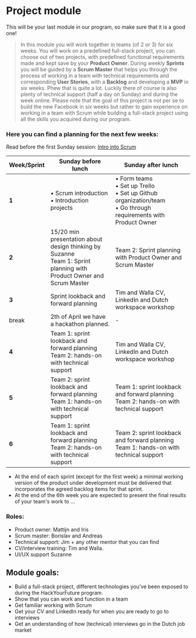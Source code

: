# Project module

This will be your last module in our program, so make sure that it is a good one!

>In this module you will work together in teams (of 2 or 3) for six weeks. You will work on a predefined full-stack project, you can choose out of two projects, with predefined functional requirements made and kept save by your **Product Owner**. During weekly **Sprints** you will be guided by a **Scrum Master** that helps you through the process of working in a team with technical requirements and corresponding **User Stories**, with a **Backlog** and developing a **MVP** in six weeks. Phew that is quite a lot. Luckily there of course is also plenty of technical support (half a day on Sunday) and during the week online. Please note that the goal of this project is not per se to build the new Facebook in six weeks but rather to gain experience on working in a team with Scrum while building a full-stack project using all the skills you acquired during our program.

### Here you can find a planning for the next few weeks:

Read before the first Sunday session: [Intro into Scrum](https://github.com/HackYourFuture/Project/tree/master/Week0)

| Week/Sprint | Sunday before lunch | Sunday after lunch |
|-------------|---------------------|--------------------|
|**1**|• Scrum introduction<br>• Introduction projects|• Form teams<br>• Set up Trello<br>• Set up Github organization/team<br>• Go through requirements with Product Owner|
|**2**|15/20 min presentation about design thinking by Suzanne <br>Team 1: Sprint planning with Product Owner and Scrum Master|Team 2: Sprint planning with Product Owner and Scrum Master|
|**3**|Sprint lookback and forward planning|Tim and Walla CV, LinkedIn and Dutch workspace workshop|
|break|2th of April we have a hackathon planned.|-|
|**4**|Team 1: sprint lookback and forward planning<br>Team 2: hands-on with technical support|Tim and Walla CV, LinkedIn and Dutch workspace workshop|
|**5**|Team 2: sprint lookback and forward planning<br>Team 1: hands-on with technical support|Team 1: sprint lookback and forward planning<br>Team 2: hands-on with technical support|
|**6**|Team 1: sprint lookback and forward planning<br>Team 2: hands-on with technical support|Team 2: sprint lookback and forward planning<br>Team 1: hands-on with technical support|
- At the end of each sprint (except for the first week) a minimal working version of the product under development must be delivered that incorporates the agreed backlog items for that sprint.
- At the end of the 6th week you are expected to present the final results of your team's work to ...

### Roles:
- Product owner: Mattijn and Iris
- Scrum master: Borislav and Andreas
- Technical support: Jim + any other mentor that you can find
- CV/interview training: Tim and Walla.
- UI/UX support Suzanne

## Module goals:
- Build a full-stack project, different technologies you’ve been exposed to during the HackYourFuture program.
- Show that you can work and function in a team
- Get familiar working with Scrum
- Get your CV and LinkedIn ready for when you are ready to go to interviews
- Get an understanding of how (technical) interviews go in the Dutch job market


